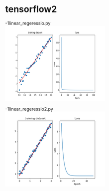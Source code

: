 # tensorflow2

-1linear_regeressio.py
<br/>
<img src="images/linearModel_loss.png" width="320" height="240">
<br/>

-1linear_regeressio2.py
<br/>
<img src="images/linearModel_loss2.png" width="320" height="240">
